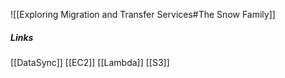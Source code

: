 ![[Exploring Migration and Transfer Services#The Snow Family]]

##### Links

[[DataSync]]
[[EC2]]
[[Lambda]]
[[S3]]